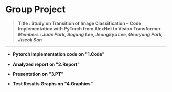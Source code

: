 
# Group Project 
> <b>Title : Study on Transition of Image Classification – Code Implementation with PyTorch from AlexNet to Vision Transformer <b/><br>
> <i>Members : Juan Park, Sogang Lee, Jeongkyu Lee, Georyang Park, Jiseok Son </i>

---

- Pytorch Implementation code on "1.Code" 

- Analyzed report on "2.Report"

- Presentation on "3.PT"

- Test Results Graphs on "4.Graphics"

